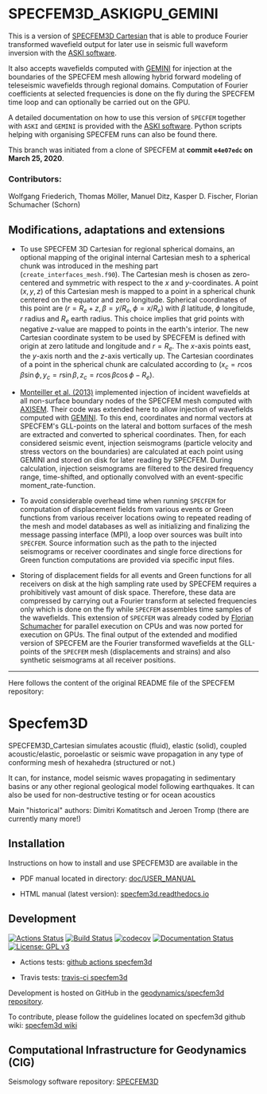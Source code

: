 
# SPECFEM3D_ASKIGPU_GEMINI

This is a version of [SPECFEM3D Cartesian](https://github.com/SPECFEM/specfem3d) that is able to produce
Fourier transformed wavefield output for later use in seismic full waveform inversion 
with the [ASKI software](https://github.com/seismology-RUB/ASKI_SEM3D_GEMINI).

It also accepts wavefields computed with [GEMINI](https://github.com/seismology-RUB/GEMINI_UNIFIED)
for injection at the boundaries of the SPECFEM mesh allowing hybrid forward modeling of teleseismic wavefields
through regional domains. Computation of Fourier coefficients at selected frequencies is done on the fly during
the SPECFEM time loop and can optionally be carried out on the GPU.

A detailed documentation on how to use this version of `SPECFEM` together with `ASKI` and `GEMINI` is provided with the 
[ASKI software](https://github.com/seismology-RUB/ASKI_SEM3D_GEMINI). 
Python scripts helping with organising SPECFEM runs can also be found there.

This branch was initiated from a clone of SPECFEM at **commit `e4e07edc` on March 25, 2020**.

### Contributors: 
Wolfgang Friederich, Thomas Möller, Manuel Ditz, Kasper D. Fischer, Florian Schumacher (Schorn)

## Modifications, adaptations and extensions

- To use SPECFEM 3D Cartesian for regional spherical domains, an optional mapping of the original internal Cartesian mesh to a spherical chunk was introduced in the meshing part (`create_interfaces_mesh.f90`). The Cartesian mesh is chosen as zero-centered and symmetric with respect to the $x$ and $y$-coordinates. A point $(x, y, z)$ of this Cartesian mesh is mapped to a point in a spherical chunk centered on the equator and zero longitude. Spherical coordinates of this point are $(r=R_e+z, \beta=y/R_e, \phi=x/R_e)$ with $\beta$ latitude, $\phi$ longitude, $r$ radius and $R_e$ earth radius. This choice implies that grid points with negative $z$-value are mapped to points in the earth's interior. The new Cartesian coordinate system to be used by SPECFEM is defined with origin at zero latitude and longitude and $r=R_e$. The $x$-axis points east, the $y$-axis north and the $z$-axis vertically up. The Cartesian coordinates of a point in the spherical chunk are calculated according to $(x_c=r\cos\beta\sin\phi, y_c=r\sin\beta, z_c=r\cos\beta\cos\phi-R_e)$.

- [Monteiller et al. (2013)](https://doi.org/10.1093/gji/ggs006) implemented injection of incident wavefields at all non-surface  boundary nodes of the SPECFEM mesh computed  with [AXISEM](https://github.com/geodynamics/axisem). Their code was extended here to allow injection of wavefields computed with [GEMINI](https://github.com/seismology-RUB/GEMINI_UNIFIED). To this end, coordinates and normal vectors at SPECFEM's GLL-points on the lateral and bottom surfaces of the mesh are extracted and converted to spherical coordinates. Then, for each considered seismic event, injection seismograms (particle velocity and stress vectors on the boundaries) are calculated at each point using GEMINI and stored on disk for later reading by SPECFEM. During calculation, injection seismograms are filtered to the desired frequency range, time-shifted, and optionally convolved with an event-specific moment_rate-function.

- To avoid considerable overhead time when running `SPECFEM` for computation of displacement fields from various events or Green functions from various receiver locations owing to repeated reading of the mesh and model databases as well as initializing and finalizing the message passing interface (MPI), a loop over sources was built into `SPECFEM`. Source information such as the path to the injected seismograms or receiver coordinates and single force directions for Green function computations are provided via specific input files.

- Storing of displacement fields for all events and Green functions for all receivers on disk at the high sampling rate used by SPECFEM 
requires a prohibitively vast amount of disk space. Therefore, these data are compressed by carrying out a Fourier transform at selected 
  frequencies only which is done on the fly while `SPECFEM` assembles time samples of the wavefields. This extension of `SPECFEM` was 
  already coded by [Florian Schumacher](https://github.com/seismology-RUB/SPECFEM3D_Cartesian_for_ASKI) for parallel execution on CPUs and was now ported for execution on GPUs. The final output of the extended and modified version of SPECFEM are the Fourier transformed wavefields at the GLL-points of the `SPECFEM` mesh (displacements and strains) and also synthetic seismograms at all receiver positions.

------------------------------------------------------------------------------
Here follows the content of the original README file of the SPECFEM repository:

# Specfem3D

SPECFEM3D_Cartesian simulates acoustic (fluid), elastic (solid), coupled acoustic/elastic, poroelastic or seismic wave propagation in any type of conforming mesh of hexahedra (structured or not.)

It can, for instance, model seismic waves propagating in sedimentary basins or any other regional geological model following earthquakes. It can also be used for non-destructive testing or for ocean acoustics


Main "historical" authors: Dimitri Komatitsch and Jeroen Tromp
  (there are currently many more!)

## Installation

Instructions on how to install and use SPECFEM3D are
available in the

- PDF manual located in directory: [doc/USER_MANUAL](doc/USER_MANUAL)

- HTML manual (latest version): [specfem3d.readthedocs.io](http://specfem3d.readthedocs.io/)


## Development

[![Actions Status](https://github.com/geodynamics/specfem3d/workflows/CI/badge.svg)](https://github.com/geodynamics/specfem3d/actions)
[![Build Status](https://travis-ci.com/geodynamics/specfem3d.svg?branch=devel)](https://travis-ci.com/geodynamics/specfem3d)
[![codecov](https://codecov.io/gh/geodynamics/specfem3d/branch/devel/graph/badge.svg)](https://codecov.io/gh/geodynamics/specfem3d)
[![Documentation Status](https://readthedocs.org/projects/specfem3d/badge/?version=latest)](https://specfem3d.readthedocs.io/en/latest/?badge=latest)
[![License: GPL v3](https://img.shields.io/badge/License-GPL%20v3-blue.svg)](LICENSE)

* Actions tests: [github actions specfem3d](https://github.com/geodynamics/specfem3d/actions)

* Travis tests: [travis-ci specfem3d](https://travis-ci.com/geodynamics/specfem3d/builds)


Development is hosted on GitHub in the
[geodynamics/specfem3d repository](https://github.com/geodynamics/specfem3d).

To contribute, please follow the guidelines located on specfem3d github wiki:
[specfem3d wiki](https://github.com/geodynamics/specfem3d/wiki)


## Computational Infrastructure for Geodynamics (CIG)

Seismology software repository: [SPECFEM3D](https://geodynamics.org/cig/software/specfem3d/)
